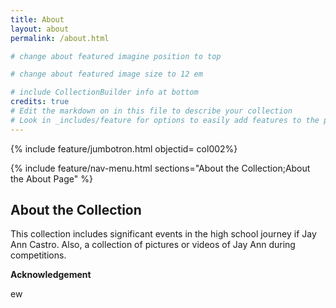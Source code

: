 ```yaml
---
title: About
layout: about
permalink: /about.html

# change about featured imagine position to top

# change about featured image size to 12 em

# include CollectionBuilder info at bottom
credits: true
# Edit the markdown on in this file to describe your collection
# Look in _includes/feature for options to easily add features to the page
---
```


{% include feature/jumbotron.html objectid= col002%}

{% include feature/nav-menu.html sections="About the Collection;About the About Page" %}


## About the Collection

This collection includes significant events in the high school journey if Jay Ann Castro. Also, a collection of pictures or videos of Jay Ann during competitions.


**Acknowledgement**

ew



